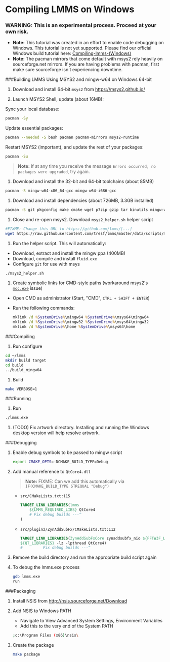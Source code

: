# Compiling LMMS on Windows
### WARNING:  This is an experimental process.  Proceed at your own risk.

 * **Note:** This tutorial was created in an effort to enable code debugging on Windows.  This tutorial is not yet supported.  Please find our official Windows build tutorial here: [Compiling-lmms-(Windows)](https://github.com/LMMS/lmms/wiki/Compiling-lmms-(Windows))
 * **Note:** The pacman mirrors that come default with msys2 rely heavily on sourceforge.net mirrors.  If you are having problems with pacman, first make sure sourceforge isn't experiencing downtime.

###Building LMMS Using MSYS2 and mingw-w64 on Windows 64-bit

 1. Download and install 64-bit `msys2` from https://msys2.github.io/

 1. Launch MSYS2 Shell, update (about 16MB):
   
   Sync your local database:
   ```bash
   pacman -Sy
   ```
   Update essential packages:
   ```bash
   pacman --needed -S bash pacman pacman-mirrors msys2-runtime
   ```
   Restart MSYS2 (important), and update the rest of your packages:
   ```bash
   pacman -Su
   ```
  > **Note:** If at any time you receive the message `Errors occurred, no packages were upgraded`, try again.

 1. Download and install the 32-bit and 64-bit toolchains (about 85MB)

   ```bash
   pacman -S mingw-w64-x86_64-gcc mingw-w64-i686-gcc
   ```
 1. Download and install dependencies (about 726MB, 3.3GB installed)

   ```bash
   pacman -S git pkgconfig make cmake wget p7zip gzip tar binutils mingw-w64-x86_64-qt4 mingw-w64-i686-qt4 gdb
   ```

 1. Close and re-open msys2.  Download `msys2_helper.sh` helper script

   ```bash
   #FIXME: Change this URL to https://github.com/lmms/[...]
   wget https://raw.githubusercontent.com/tresf/lmms/master/data/scripts/msys2_helper.sh --no-check-certificate
   ```

 1. Run the helper script.  This will automatically:
   * Download, extract and install the mingw ppa (400MB)
   * Download, compile and install `fluid.exe`
   * Configure `git` for use with msys

   ```bash
   ./msys2_helper.sh
   ```

 1. Create symbolic links for CMD-style paths (workaround msys2's [`moc.exe`](https://gist.github.com/tresf/de0aad39c36e076e61a1) issue)

   * Open CMD as administrator (Start, "CMD", `CTRL + SHIFT + ENTER`)
   * Run the following commands:

      ```cmd
      mklink /d %SystemDrive%\mingw64 %SystemDrive%\msys64\mingw64
      mklink /d %SystemDrive%\mingw32 %SystemDrive%\msys64\mingw32
      mklink /d %SystemDrive%\home %SystemDrive%\msys64\home
      ```

###Compiling

 1. Run configure

  ```bash
  cd ~/lmms
  mkdir build target
  cd build
  ../build_mingw64
  ```

 1. Build

  ```bash
  make VERBOSE=1
  ```

###Running

 1. Run
  ```bash
  ./lmms.exe
  ```

 1. (TODO) Fix artwork directory.  Installing and running the Windows desktop version will help resolve artwork.

###Debugging

 1. Enable debug symbols to be passed to mingw script

    ```bash
    export CMAKE_OPTS=-DCMAKE_BUILD_TYPE=Debug
    ```

 1. Add manual reference to `QtCore4.dll`
    > **Note:** FIXME:  Can we add this automatically via `IF(CMAKE_BUILD_TYPE STREQUAL "Debug")`

    * `src/CMakeLists.txt:115`

      ```cmake
      TARGET_LINK_LIBRARIES(lmms
          ${LMMS_REQUIRED_LIBS} QtCore4
          # Fix debug builds ---^
      )
      ```

    * `src/pluginz/ZynAddSubFx/CMakeLists.txt:112`

      ```cmake
      TARGET_LINK_LIBRARIES(ZynAddSubFxCore zynaddsubfx_nio ${FFTW3F_LIBRARIES} 
      ${QT_LIBRARIES} -lz -lpthread QtCore4)
      #         Fix debug builds ---^
      ```

 1. Remove the build directory and run the appropriate build script again
 1. To debug the lmms.exe process

    ```bash
    gdb lmms.exe
    run
    ```

###Packaging

 1. Install NSIS from http://nsis.sourceforge.net/Download

 1. Add NSIS to Windows PATH
     * Navigate to View Advanced System Settings, Environment Variables
     * Add this to the very end of the System PATH

    ```bash
    ;c:\Program Files (x86)\nsis\
    ```

 1. Create the package

    ```bash
    make package
    ```
